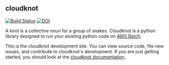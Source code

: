 ## cloudknot
[![Build Status](https://travis-ci.org/richford/cloudknot.svg?branch=master)](https://travis-ci.org/richford/cloudknot)
[![DOI](https://zenodo.org/badge/102051437.svg)](https://zenodo.org/badge/latestdoi/102051437)

A knot is a collective noun for a group of snakes. Cloudknot is a python
library designed to run your existing python code on
[AWS Batch](https://aws.amazon.com/batch).

This is the cloudknot development site. You can view source code, file new
issues, and contribute to cloudknot's development. If you are just getting
started, you should look at the
[cloudknot documentation](https://richford.github.io/cloudknot/).
